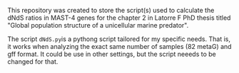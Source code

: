 This repository was created to store the script(s) used to calculate the dNdS ratios in MAST-4 genes for the chapter 2 in Latorre F PhD thesis titled "Global population structure of a unicellular marine predator".

The script `dNdS.py`is a pythong script tailored for my specific needs. That is, it works when analyzing the exact same number of samples (82 metaG) and gff format. It could be use in other settings, but the script neeeds to be changed for that. 
